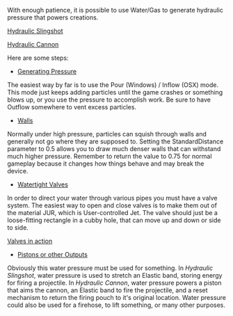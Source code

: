 With enough patience, it is possible to use Water/Gas to generate hydraulic pressure that powers creations.

[Hydraulic Slingshot](https://www.youtube.com/watch?v=ENg_6IxN3xk&feature=youtu.be)

[Hydraulic Cannon](https://www.youtube.com/watch?v=Ww6M7GFnHww&feature=youtu.be)

Here are some steps:

-   <u>Generating Pressure</u>

The easiest way by far is to use the Pour (Windows) / Inflow (OSX) mode. This mode just keeps adding particles until the game crashes or something blows up, or you use the pressure to accomplish work. Be sure to have Outflow somewhere to vent excess particles.

-   <u>Walls</u>

Normally under high pressure, particles can squish through walls and generally not go where they are supposed to. Setting the StandardDistance parameter to 0.5 allows you to draw much denser walls that can withstand much higher pressure. Remember to return the value to 0.75 for normal gameplay because it changes how things behave and may break the device.

-   <u>Watertight Valves</u>

In order to direct your water through various pipes you must have a valve system. The easiest way to open and close valves is to make them out of the material JUR, which is User-controlled Jet. The valve should just be a loose-fitting rectangle in a cubby hole, that can move up and down or side to side.

[Valves in action](https://youtu.be/Ww6M7GFnHww?t=92)

-   <u>Pistons or other Outputs</u>

Obviously this water pressure must be used for something. In *Hydraulic Slingshot*, water pressure is used to stretch an Elastic band, storing energy for firing a projectile. In <span class="">*Hydraulic Cannon*, water pressure powers a piston that aims the cannon, an Elastic band to fire the projectile, and a reset mechanism to return the firing pouch to it's original location. Water pressure could also be used for a firehose, to lift something, or many other purposes. </span>
